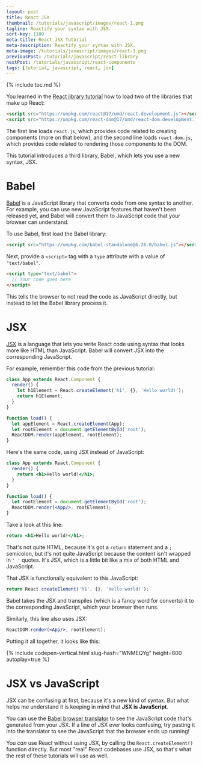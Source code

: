 ```yaml
---
layout: post
title: React JSX
thumbnail: /tutorials/javascript/images/react-1.png
tagline: Reactify your syntax with JSX.
sort-key: 1100
meta-title: React JSX Tutorial
meta-description: Reactify your syntax with JSX.
meta-image: /tutorials/javascript/images/react-1.png
previousPost: /tutorials/javascript/react-library
nextPost: /tutorials/javascript/react-components
tags: [tutorial, javascript, react, jsx]
---
```


{% include toc.md %}

You learned in the [React library tutorial](/tutorials/javascript/react-library) how to load two of the libraries that make up React:

```html
<script src="https://unpkg.com/react@17/umd/react.development.js"></script>
<script src="https://unpkg.com/react-dom@17/umd/react-dom.development.js"></script>
```

The first line loads `react.js`, which provides code related to creating components (more on that below), and the second line loads `react-dom.js`, which provides code related to rendering those components to the DOM.

This tutorial introduces a third library, Babel, which lets you use a new syntax, JSX.

# Babel

[Babel](https://babeljs.io) is a JavaScript library that converts code from one syntax to another. For example, you can use new JavaScript features that haven't been released yet, and Babel will convert them to JavaScript code that your browser can understand.

To use Babel, first load the Babel library:

```html
<script src="https://unpkg.com/babel-standalone@6.26.0/babel.js"></script>
```

Next, provide a `<script>` tag with a `type` attribute with a value of `"text/babel"`.

```html
<script type="text/babel">
  // Your code goes here
</script>
```

This tells the browser to not read the code as JavaScript directly, but instead to let the Babel library process it.

# JSX

[JSX](https://reactjs.org/docs/introducing-jsx.html) is a language that lets you write React code using syntax that looks more like HTML than JavaScript. Babel will convert JSX into the corresponding JavaScript.

For example, remember this code from the previous tutorial:

```javascript
class App extends React.Component {
  render() {
    let h1Element = React.createElement('h1', {}, 'Hello world!');
    return h1Element;
  }
}

function load() {
  let appElement = React.createElement(App);
  let rootElement = document.getElementById('root');
  ReactDOM.render(appElement, rootElement);
}
```

Here's the same code, using JSX instead of JavaScript:

```jsx
class App extends React.Component {
  render() {
    return <h1>Hello world!</h1>;
  }
}

function load() {
  let rootElement = document.getElementById('root');
  ReactDOM.render(<App/>, rootElement);
}
```

Take a look at this line:

```jsx
return <h1>Hello world!</h1>;
```

That's not quite HTML, because it's got a `return` statement and a `;` semicolon, but it's not quite JavaScript because the content isn't wrapped in `' '` quotes. It's JSX, which is a little bit like a mix of both HTML and JavaScript.

That JSX is functionally equivalent to this JavaScript:

```javascript
return React.createElement('h1', {}, 'Hello world!');
```

Babel takes the JSX and transpiles (which is a fancy word for converts) it to the corresponding JavaScript, which your browser then runs.

Similarly, this line also uses JSX:

```jsx
ReactDOM.render(<App/>, rootElement);
```

Putting it all together, it looks like this:

{% include codepen-vertical.html slug-hash="WNMEQYg" height=600 autoplay=true %}

# JSX vs JavaScript

JSX can be confusing at first, because it's a new kind of syntax. But what helps me understand it is keeping in mind that **JSX is JavaScript**.

You can use the [Babel browser translator](https://babeljs.io/repl) to see the JavaScript code that's generated from your JSX. If a line of JSX ever looks confusing, try pasting it into the translator to see the JavaScript that the browser ends up running!

You *can* use React without using JSX, by calling the `React.createElement()` function directly. But most "real" React codebases use JSX, so that's what the rest of these tutorials will use as well.
